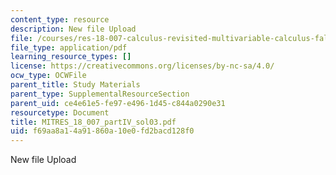 ```yaml
---
content_type: resource
description: New file Upload
file: /courses/res-18-007-calculus-revisited-multivariable-calculus-fall-2011/f69aa8a14a91860a10e0fd2bacd128f0_MITRES_18_007_partIV_sol03.pdf
file_type: application/pdf
learning_resource_types: []
license: https://creativecommons.org/licenses/by-nc-sa/4.0/
ocw_type: OCWFile
parent_title: Study Materials
parent_type: SupplementalResourceSection
parent_uid: ce4e61e5-fe97-e496-1d45-c844a0290e31
resourcetype: Document
title: MITRES_18_007_partIV_sol03.pdf
uid: f69aa8a1-4a91-860a-10e0-fd2bacd128f0
---
```

New file Upload